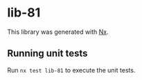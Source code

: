 # lib-81

This library was generated with [Nx](https://nx.dev).

## Running unit tests

Run `nx test lib-81` to execute the unit tests.
